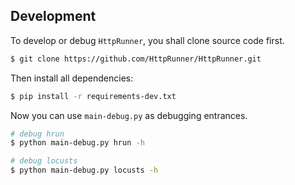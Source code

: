 ## Development

To develop or debug `HttpRunner`, you shall clone source code first.

```bash
$ git clone https://github.com/HttpRunner/HttpRunner.git
```

Then install all dependencies:

```bash
$ pip install -r requirements-dev.txt
```

Now you can use `main-debug.py` as debugging entrances.

```bash
# debug hrun
$ python main-debug.py hrun -h

# debug locusts
$ python main-debug.py locusts -h
```
